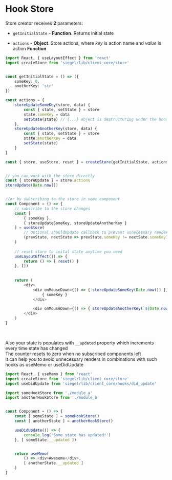 # Hook Store


Store creator receives **2** parameters:

- `getInitialState` - **Function**. Returns initial state

- `actions` - **Object**. Store actions, where _key_ is action name and _value_ is action **Function**


```ts
import React, { useLayoutEffect } from 'react'
import createStore from 'siegel/lib/client_core/store'


const getInitialState = () => ({
    someKey: 0,
    anotherKey: 'str'
})

const actions = {
    storeUpdateSomeKey(store, data) {
        const { state, setState } = store
        state.someKey = data
        setState(state) // {...} object is destructuring under the hood
    },
    storeUpdateAnotherKey(store, data) {
        const { state, setState } = store
        state.anotherKey = data
        setState(state)
    }
}

const { store, useStore, reset } = createStore(getInitialState, actions)


// you can work with the store directly
const { storeUpdate } = store.actions
storeUpdate(Date.now())


//or by subscribing to the store in some component
const Component = () => {
    // subscribe to the store changes
    const [
        { someKey },
        { storeUpdateSomeKey, storeUpdateAnotherKey }
    ] = useStore(
        // Optional shouldUpdate callback to prevent unnecessary renders
        (prevState, nextState => prevState.someKey != nextSate.someKey)
    )
    
    // reset store to inital state anytime you need
    useLayoutEffect(() => {
        return () => { reset() }
    }, [])
    
    
    return (
        <div>
            <div onMouseDown={() => { storeUpdateSomeKey(Date.now()) }}>
                { someKey }
            </div>

            <div onMouseDown={() => { storeUpdateAnotherKey(`${Date.now()}`) }} />
        </div>
    )
}
```

<br />

Also your state is populates with `__updated` property which increments every time state has changed<br />
The counter resets to zero when no subscribed components left<br />
It can help you to avoid unnecessary renders in combinations with such hooks as useMemo or useDidUpdate

```ts
import React, { useMemo } from 'react'
import createStore from 'siegel/lib/client_core/store'
import useDidUpdate from 'siegel/lib/client_core/hooks/did_update'

import someHookStore from './module_a'
import anotherHookStore from './module_b'


const Component = () => {
    const [ someState ] = someHookStore()
    const [ anotherState ] = anotherHookStore()

    useDidUpdate(() => {
        console.log('Some state has updated!')
    }, [ someState.__updated ])


    return useMemo(
        () => <div>Awesome</div>,
        [ anotherState.__updated ]
    )
}
```